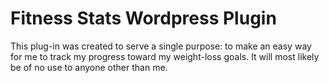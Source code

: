 Fitness Stats Wordpress Plugin
========================

This plug-in was created to serve a single purpose: to make an easy way for me to track my progress toward my weight-loss goals. It will most likely be of no use to anyone other than me.